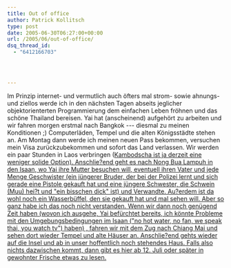 ```yaml
---
title: Out of office
author: Patrick Kollitsch
type: post
date: 2005-06-30T06:27:00+00:00
url: /2005/06/out-of-office/
dsq_thread_id:
  - "6412166703"




---
```

Im Prinzip internet- und vermutlich auch öfters mal strom- sowie ahnungs- und ziellos werde ich in den nächsten Tagen abseits jeglicher objektorienterten Programmierung dem einfachen Leben fröhnen und das schöne Thailand bereisen. Yai hat (anscheinend) aufgehört zu arbeiten und wir fahren morgen erstmal nach Bangkok --- diesmal</a> zu meinen Konditionen ;) Computerläden, Tempel und die alten Königsstädte stehen an. Am Montag dann werde ich meinen neuen Pass bekommen, versuchen mein Visa zurückzubekommen und sofort das Land verlassen. Wir werden ein paar Stunden in Laos verbringen (<a href="251">Kambodscha ist ja derzeit eine weniger solide Option). Anschlie?end geht es nach Nong Bua Lampuh in den Isaan, wo Yai ihre Mutter besuchen will, eventuell ihren Vater und jede Menge Geschwister (ein jüngerer Bruder, der bei der Polizei lernt und sich gerade eine Pistole gekauft hat und eine jüngere Schwester, die Schwein (Muu) hei?t und "ein bisschen dick" ist) und Verwandte. Au?erdem ist da wohl noch ein Wasserbüffel, den sie gekauft hat und mal sehen will. Aber so ganz habe ich das noch nicht verstanden. Wenn wir dann noch genügend Zeit haben (wovon ich ausgehe, Yai befürchtet bereits, ich könnte Probleme mit den Umgebungsbedingungen im Isaan ("no hot water, no fan, we speak thai, you watch tv") haben) , fahren wir mit dem Zug nach Chiang Mai und sehen dort wieder Tempel und alte Häuser an. Anschlie?end gehts wieder auf die Insel und ab in unser hoffentlich noch stehendes Haus. Falls also nichts dazwischen kommt, dann gibt es hier ab 12. Juli oder später in gewohnter Frische etwas zu lesen.
